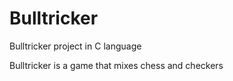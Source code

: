 # Bulltricker
Bulltricker project in C language

Bulltricker is a game that mixes chess and checkers
